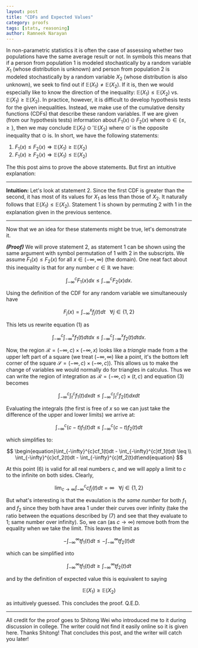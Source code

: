```yaml
---
layout: post
title: "CDFs and Expected Values"
category: proofs
tags: [stats, reasoning]
author: Ramneek Narayan
---
```


In non-parametric statistics it is often the case of assessing whether two populations have the same average result or not. In symbols this means that if a person from population 1 is modeled stochastically by a random variable $X_1$ (whose distribution is unknown) and person from population 2 is modeled stochastically by a random variable $X_2$ (whose distribution is also unknown), we seek to find out if $\mathbb{E}(X_1) \neq \mathbb{E}(X_2)$. If it is, then we would especially like to know the direction of the inequality: $\mathbb{E}(X_1) \leq \mathbb{E}(X_2)$ vs. $\mathbb{E}(X_1) \geq \mathbb{E}(X_2)$. In practice, however, it is difficult to develop hypothesis tests for the given inequalities. Instead, we make use of the cumulative density functions (CDFs) that describe these random variables. If we are given (from our hypothesis tests) information about $F_1(x) \odot F_2(x)$ where $\odot \in \lbrace \leq, \geq \rbrace$, then we may conclude $\mathbb{E}(X_1) \odot' \mathbb{E}(X_2)$ where $\odot'$ is the opposite inequality that $\odot$ is. In short, we have the following statements:

1. $F_1(x) \leq F_2(x) \Rightarrow \mathbb{E}(X_1) \geq \mathbb{E}(X_2)$
2. $F_1(x) \geq F_2(x) \Rightarrow \mathbb{E}(X_1) \leq \mathbb{E}(X_2)$

The this post aims to prove the above statements. But first an intuitive explanation:

---
**Intuition:** Let's look at statement 2. Since the first CDF is greater than the second, it has most of its values for $X_1$ as less than those of $X_2$. It naturally follows that $\mathbb{E}(X_1) \leq \mathbb{E}(X_2)$. Statement 1 is shown by permuting 2 with 1 in the explanation given in the previous sentence.

---

Now that we an idea for these statements might be true, let's demonstrate it.

***(Proof)*** We will prove statement 2, as statement 1 can be shown using the same argument with symbol permutation of 1 with 2 in the subscripts. We assume $F_1(x) \leq F_2(x)$ for all $x \in (-\infty, \infty)$ (the domain). One neat fact about this inequality is that for any number $c \in \mathbb{R}$ we have:

$$
\begin{equation}\int_{-\infty}^{c} F_1(x) dx \leq \int_{-\infty}^{c} F_2(x)dx.\end{equation}
$$

Using the definition of the CDF for any random variable we simultaneously have

$$
\begin{equation}F_j(x) = \int_{-\infty}^{x} f_j(t)dt\end{equation} \ \ \ \forall j \in \lbrace 1, 2 \rbrace
$$

This lets us rewrite equation $(1)$ as

$$
\begin{equation}\int_{-\infty}^{c}\int_{-\infty}^{x}f_1(t)dtdx \leq
\int_{-\infty}^{c}\int_{-\infty}^{x}f_2(t)dtdx.\end{equation}
$$

Now, the region $\mathcal{R} = (-\infty, c) \times (-\infty, x)$ looks like a *triangle* made from a the upper left part of a square (we treat $(-\infty, \infty)$ like a point, it's the bottom left corner of the square $\mathcal{S} = (-\infty, c) \times (-\infty, c)$). This allows us to make the change of variables we would normally do for triangles in calculus. Thus we can write the region of integration as $\mathcal{R} = (-\infty, c) \times (t, c)$ and equation $(3)$ becomes

$$
\begin{equation}\int_{-\infty}^{c}\int_{t}^{c} f_1(t)dxdt \leq \int_{-\infty}^{c}\int_{t}^{c} f_2(t)dxdt\end{equation}
$$

Evaluating the integrals (the first is free of $x$ so we can just take the difference of the upper and lower limits) we arrive at:

$$
\begin{equation}\int_{-\infty}^{c}(c - t)f_1(t)dt \leq \int_{-\infty}^{c}(c - t)f_2(t)dt\end{equation}
$$

which simplifies to:

$$
\begin{equation}\int_{-\infty}^{c}cf_1(t)dt - \int_{-\infty}^{c}tf_1(t)dt \leq \\
\int_{-\infty}^{c}cf_2(t)dt - \int_{-\infty}^{c}tf_2(t)dt\end{equation}
$$

At this point $(6)$ is valid for all real numbers $c$, and we will apply a limit to $c$ to the infinite on both sides. Clearly,

$$
\begin{equation}\lim_{c \to \infty} \int_{-\infty}^{c}cf_j(t)dt = \infty \ \ \ \forall j \in \lbrace 1, 2 \rbrace\end{equation}
$$

But what's interesting is that the evaulation is *the same number* for both $f_1$ and $f_2$ since they both have area 1 under their curves over infinity (take the ratio between the equations described by $(7)$ and see that they evaluate to 1; same number over infinity). So, we can (as $c \to \infty$) remove both from the equality when we take the limit. This leaves the limit as

$$
\begin{equation}-\int_{-\infty}^{\infty} tf_1(t)dt \leq -\int_{-\infty}^{\infty} tf_2(t)dt\end{equation}
$$

which can be simplified into

$$
\begin{equation}\int_{-\infty}^{\infty} tf_1(t)dt \geq \int_{-\infty}^{\infty} tf_2(t)dt\end{equation}
$$

and by the definition of expected value this is equivalent to saying

$$
\begin{equation}\mathbb{E}(X_1) \geq \mathbb{E}(X_2)\end{equation}
$$

as intuitively guessed. This concludes the proof. Q.E.D.

---

All credit for the proof goes to Shitong Wei who introduced me to it during discussion in college. The writer could not find it easily online so it is given here. Thanks Shitong! That concludes this post, and the writer will catch you later! <i class="fas fa-meteor"></i>
